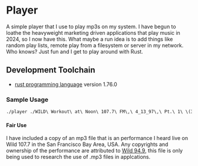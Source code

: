 # Player

A simple player that I use to play mp3s on my system. 
I have begun to loathe the heavyweight marketing driven applications that play music in 2024, so I now have this. 
What maybe a run idea is to add things like random play lists, remote play from a filesystem or server in my network. 
Who knows?  Just fun and I get to play around with Rust.

## Development Toolchain
* [rust programming language](https://www.rust-lang.org/) version 1.76.0 

### Sample Usage

```bash
./player ./WILD\ Workout\ at\ Noon\ 107.7\ FM\,\ 4_13_97\,\ Pt.\ 1\ \(320\ kbps\).mp3 
```

#### Fair Use
I have included a copy of an mp3 file that is an performance I heard live on Wild 107.7 in the San Francisco Bay Area, USA. 
Any copyrights and ownership of the performance are attributed to [Wild 94.9](https://wild949.iheart.com/), this file is only being used to research the use of .mp3 files in applcations.